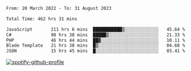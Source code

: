 <!--START_SECTION:waka-->

```txt
From: 20 March 2022 - To: 31 August 2023

Total Time: 462 hrs 31 mins

JavaScript       211 hrs 6 mins  ███████████▒░░░░░░░░░░░░░   45.64 %
C#               98 hrs 38 mins  █████▒░░░░░░░░░░░░░░░░░░░   21.33 %
PHP              46 hrs 44 mins  ██▓░░░░░░░░░░░░░░░░░░░░░░   10.11 %
Blade Template   21 hrs 38 mins  █▒░░░░░░░░░░░░░░░░░░░░░░░   04.68 %
JSON             15 hrs 45 mins  █░░░░░░░░░░░░░░░░░░░░░░░░   03.41 %
```

<!--END_SECTION:waka-->
[![spotify-github-profile](https://spotify-github-profile.vercel.app/api/view?uid=c00zprrvy9xiloa9qnco3hmng&cover_image=true&theme=novatorem&show_offline=false&background_color=121212&bar_color=53b14f&bar_color_cover=false)](https://spotify-github-profile.vercel.app/api/view?uid=c00zprrvy9xiloa9qnco3hmng&redirect=true)



